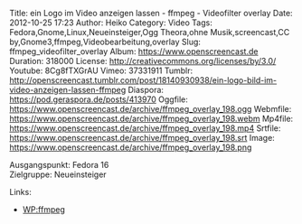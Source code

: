 Title: ein Logo im Video anzeigen lassen - ffmpeg - Videofilter overlay
Date: 2012-10-25 17:23
Author: Heiko
Category: Video
Tags: Fedora,Gnome,Linux,Neueinsteiger,Ogg Theora,ohne Musik,screencast,CC by,Gnome3,ffmpeg,Videobearbeitung,overlay
Slug: ffmpeg_videofilter_overlay
Album: https://www.openscreencast.de
Duration: 318000
License: http://creativecommons.org/licenses/by/3.0/
Youtube: 8Cg8fTXGrAU
Vimeo: 37331911
Tumblr: http://openscreencast.tumblr.com/post/18140930938/ein-logo-bild-im-video-anzeigen-lassen-ffmpeg
Diaspora: https://pod.geraspora.de/posts/413970
Oggfile: https://www.openscreencast.de/archive/ffmpeg_overlay_198.ogg
Webmfile: https://www.openscreencast.de/archive/ffmpeg_overlay_198.webm
Mp4file: https://www.openscreencast.de/archive/ffmpeg_overlay_198.mp4
Srtfile: https://www.openscreencast.de/archive/ffmpeg_overlay_198.srt
Image: https://www.openscreencast.de/archive/ffmpeg_overlay_198.png

Ausgangspunkt: Fedora 16  
Zielgruppe: Neueinsteiger  

Links:

  * [WP:ffmpeg](https://de.wikipedia.org/wiki/Ffmpeg "Link zu WP:ffmpeg")

